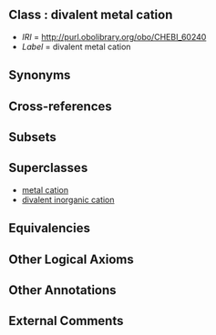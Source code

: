 
## Class : divalent metal cation

 * *IRI* = http://purl.obolibrary.org/obo/CHEBI_60240
 * *Label* = divalent metal cation

## Synonyms


## Cross-references


## Subsets


## Superclasses

 * [metal cation](../../CHEBI/13/CHEBI_25213.md)
 * [divalent inorganic cation](../../CHEBI/41/CHEBI_64641.md)

## Equivalencies


## Other Logical Axioms


## Other Annotations


## External Comments

